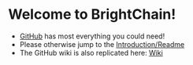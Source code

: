 # Welcome to BrightChain!

* [GitHub](https://github.com/The-Revolution-Network/BrightChain) has most everything you could need!
* Please otherwise jump to the [Introduction/Readme](https://apidocs.therevolution.network/articles/README.html)
* The GitHub wiki is also replicated here: [Wiki](https://apidocs.therevolution.network/articles/BrightChain.wiki/)